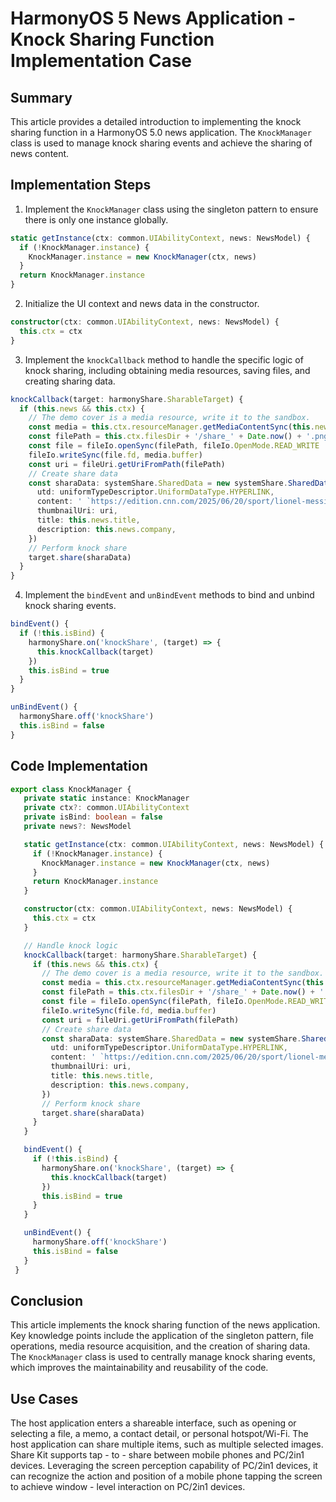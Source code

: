 # HarmonyOS 5 News Application - Knock Sharing Function Implementation Case

## Summary
This article provides a detailed introduction to implementing the knock sharing function in a HarmonyOS 5.0 news application. The `KnockManager` class is used to manage knock sharing events and achieve the sharing of news content.

## Implementation Steps
1. Implement the `KnockManager` class using the singleton pattern to ensure there is only one instance globally.
```typescript
static getInstance(ctx: common.UIAbilityContext, news: NewsModel) {
  if (!KnockManager.instance) {
    KnockManager.instance = new KnockManager(ctx, news)
  }
  return KnockManager.instance
}
```
2. Initialize the UI context and news data in the constructor.
```typescript
constructor(ctx: common.UIAbilityContext, news: NewsModel) {
  this.ctx = ctx
}
```
3. Implement the `knockCallback` method to handle the specific logic of knock sharing, including obtaining media resources, saving files, and creating sharing data.
```typescript
knockCallback(target: harmonyShare.SharableTarget) {
  if (this.news && this.ctx) {
    // The demo cover is a media resource, write it to the sandbox.
    const media = this.ctx.resourceManager.getMediaContentSync(this.news.cover as Resource)
    const filePath = this.ctx.filesDir + '/share_' + Date.now() + '.png'
    const file = fileIo.openSync(filePath, fileIo.OpenMode.READ_WRITE | fileIo.OpenMode.CREATE)
    fileIo.writeSync(file.fd, media.buffer)
    const uri = fileUri.getUriFromPath(filePath)
    // Create share data
    const sharaData: systemShare.SharedData = new systemShare.SharedData({
      utd: uniformTypeDescriptor.UniformDataType.HYPERLINK,
      content: ' `https://edition.cnn.com/2025/06/20/sport/lionel-messi-club-world-cup-inter-miami-spt` ',
      thumbnailUri: uri,
      title: this.news.title,
      description: this.news.company,
    })
    // Perform knock share
    target.share(sharaData)
  }
}
```
4. Implement the `bindEvent` and `unBindEvent` methods to bind and unbind knock sharing events.
```typescript
bindEvent() {
  if (!this.isBind) {
    harmonyShare.on('knockShare', (target) => {
      this.knockCallback(target)
    })
    this.isBind = true
  }
}

unBindEvent() {
  harmonyShare.off('knockShare')
  this.isBind = false
}
```

## Code Implementation
```typescript
export class KnockManager {
   private static instance: KnockManager
   private ctx?: common.UIAbilityContext
   private isBind: boolean = false
   private news?: NewsModel

   static getInstance(ctx: common.UIAbilityContext, news: NewsModel) {
     if (!KnockManager.instance) {
       KnockManager.instance = new KnockManager(ctx, news)
     }
     return KnockManager.instance
   }

   constructor(ctx: common.UIAbilityContext, news: NewsModel) {
     this.ctx = ctx
   }

   // Handle knock logic
   knockCallback(target: harmonyShare.SharableTarget) {
     if (this.news && this.ctx) {
       // The demo cover is a media resource, write it to the sandbox.
       const media = this.ctx.resourceManager.getMediaContentSync(this.news.cover as Resource)
       const filePath = this.ctx.filesDir + '/share_' + Date.now() + '.png'
       const file = fileIo.openSync(filePath, fileIo.OpenMode.READ_WRITE | fileIo.OpenMode.CREATE)
       fileIo.writeSync(file.fd, media.buffer)
       const uri = fileUri.getUriFromPath(filePath)
       // Create share data
       const sharaData: systemShare.SharedData = new systemShare.SharedData({
         utd: uniformTypeDescriptor.UniformDataType.HYPERLINK,
         content: ' `https://edition.cnn.com/2025/06/20/sport/lionel-messi-club-world-cup-inter-miami-spt` ',
         thumbnailUri: uri,
         title: this.news.title,
         description: this.news.company,
       })
       // Perform knock share
       target.share(sharaData)
     }
   }

   bindEvent() {
     if (!this.isBind) {
       harmonyShare.on('knockShare', (target) => {
         this.knockCallback(target)
       })
       this.isBind = true
     }
   }

   unBindEvent() {
     harmonyShare.off('knockShare')
     this.isBind = false
   }
 }
```

## Conclusion
This article implements the knock sharing function of the news application. Key knowledge points include the application of the singleton pattern, file operations, media resource acquisition, and the creation of sharing data. The `KnockManager` class is used to centrally manage knock sharing events, which improves the maintainability and reusability of the code.

## Use Cases
The host application enters a shareable interface, such as opening or selecting a file, a memo, a contact detail, or personal hotspot/Wi-Fi.
The host application can share multiple items, such as multiple selected images.
Share Kit supports tap - to - share between mobile phones and PC/2in1 devices. Leveraging the screen perception capability of PC/2in1 devices, it can recognize the action and position of a mobile phone tapping the screen to achieve window - level interaction on PC/2in1 devices.